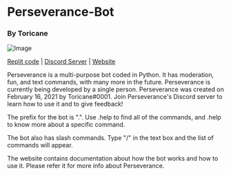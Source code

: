 # Perseverance-Bot
### By Toricane
![Image](https://cdn.discordapp.com/attachments/796893810167775233/824861495211982878/preservation.png)

[Replit code](https://replit.com/@Toricane/Perseverance-Bot/) | [Discord Server](https://discord.gg/QFcMcCQGbU) | [Website](https://Perseverance-Bot.toricane.repl.co)


Perseverance is a multi-purpose bot coded in Python. It has moderation, fun, and text commands, with many more in the future. Perseverance is currently being developed by a single person. Perseverance was created on February 16, 2021 by Toricane#0001. Join Perseverance's Discord server to learn how to use it and to give feedback!

The prefix for the bot is ".". Use .help to find all of the commands, and .help <command> to know more about a specific command. 

The bot also has slash commands. Type "/" in the text box and the list of commands will appear.

The website contains documentation about how the bot works and how to use it. Please refer it for more info about Perseverance.